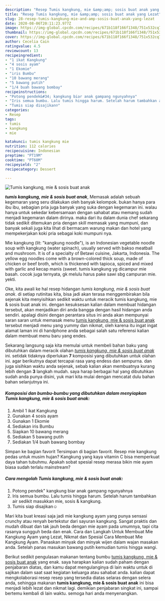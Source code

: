 ```yaml
---
description: "Resep Tumis kangkung, mie &amp;amp; sosis buat anak yang Lezat"
title: "Resep Tumis kangkung, mie &amp;amp; sosis buat anak yang Lezat"
slug: 28-resep-tumis-kangkung-mie-and-amp-sosis-buat-anak-yang-lezat
date: 2020-08-06T20:11:23.977Z
image: https://img-global.cpcdn.com/recipes/671b118f166f1348/751x532cq70/tumis-kangkung-mie-sosis-buat-anak-foto-resep-utama.jpg
thumbnail: https://img-global.cpcdn.com/recipes/671b118f166f1348/751x532cq70/tumis-kangkung-mie-sosis-buat-anak-foto-resep-utama.jpg
cover: https://img-global.cpcdn.com/recipes/671b118f166f1348/751x532cq70/tumis-kangkung-mie-sosis-buat-anak-foto-resep-utama.jpg
author: Cecelia Cain
ratingvalue: 4.5
reviewcount: 13
recipeingredient:
- "1 ikat Kangkung"
- "4 sosis ayam"
- "1 Ekomie"
- "iris Bumbu"
- "10 bawang merang"
- "5 bawang putih"
- "1/4 buah bawang bombay"
recipeinstructions:
- "Potong pendek&#34; kangkung biar anak gampang ngunyahnya"
- "Iris semua bumbu. Lalu tumis hingga harum. Setelah harum tambahkan air sedikit masukkan mie, sosis &amp; kangkung."
- "Tumis siap disajikan☺"
categories:
- Resep
tags:
- tumis
- kangkung
- mie

katakunci: tumis kangkung mie 
nutrition: 112 calories
recipecuisine: Indonesian
preptime: "PT19M"
cooktime: "PT60M"
recipeyield: "2"
recipecategory: Dessert

---
```



![Tumis kangkung, mie &amp; sosis buat anak](https://img-global.cpcdn.com/recipes/671b118f166f1348/751x532cq70/tumis-kangkung-mie-sosis-buat-anak-foto-resep-utama.jpg)

<b><i>tumis kangkung, mie &amp; sosis buat anak</i></b>, Memasak adalah sebuah kegemaran yang seru dilakukan oleh banyak kelompok. bukan hanya para ibu ibu, sebagian pria juga banyak yang suka dengan kegemaran ini. walau hanya untuk sekedar kebersamaan dengan sahabat atau memang sudah menjadi kegemaran dalam dirinya. maka dari itu dalam dunia chef sekarang tidak sedikit ditemukan pria dengan skill memasak yang mumpuni, dan banyak sekali juga kita lihat di bermacam warung makan dan hotel yang mempekerjakan koki pria sebagai koki mumpuni nya.

Mie kangkung (lit: &#34;kangkung noodle&#34;), is an Indonesian vegetable noodle soup with kangkung (water spinach), usually served with bakso meatball and mushroom. It is of a specialty of Betawi cuisine, Jakarta, Indonesia. The yellow egg noodles come with a brown-colored thick soup, made of chicken or beef broth, which is thickened with tapioca, spiced and mixed with garlic and kecap manis (sweet. tumis kangkung yg dicampur mie basah. cocok juga ternyata, gk melulu harus pake sawi sbg campuran mie. yekti.

Oke, kita awali ke hal resep hidangan <i>tumis kangkung, mie &amp; sosis buat anak</i>. di setiap rutinitas kita, bisa jadi akan terasa menggembirakan bila sejenak kita menyisihkan sedikit waktu untuk meracik tumis kangkung, mie &amp; sosis buat anak ini. dengan kesuksesan kalian dalam membuat hidangan tersebut, akan menjadikan diri anda bangga dengan hasil hidangan anda sendiri. apalagi disini dengan perantara situs ini anda akan mempunyai saran saran untuk memasak menu <u>tumis kangkung, mie &amp; sosis buat anak</u> tersebut menjadi menu yang yummy dan nikmat, oleh karena itu ingat ingat alamat laman ini di handphone anda sebagai salah satu referensi kalian dalam membuat menu baru yang endes.


Sekarang langsung saja kita memulai untuk membeli bahan baku yang dibutuhkan dalam meracik olahan <u><i>tumis kangkung, mie &amp; sosis buat anak</i></u> ini. setidak tidaknya diperlukan <b>7</b> komposisi yang dibutuhkan untuk olahan ini. agar berikutnya dapat tercapai rasa yang endess dan sempurna. dan juga sisihkan waktu anda sejenak, sebab kalian akan membuatnya kurang lebih dengan <b>3</b> langkah mudah. saya harap berbagai hal yang dibutuhkan sudah anda punya disini, yuk mari kita mulai dengan mencatat dulu bahan bahan selanjutnya ini.

<!--inarticleads1-->

##### Komposisi dan bumbu-bumbu yang dibutuhkan dalam menyiapkan Tumis kangkung, mie &amp; sosis buat anak:

1. Ambil 1 ikat Kangkung
1. Gunakan 4 sosis ayam
1. Gunakan 1 Ekomie
1. Sediakan iris Bumbu
1. Siapkan 10 bawang merang
1. Sediakan 5 bawang putih
1. Sediakan 1/4 buah bawang bombay


Simpan ke bagian favorit Tersimpan di bagian favorit. Resep mie kangkung pedas untuk musim hujan? Kangkung yang kaya vitamin C bisa memperkuat daya tahan tubuhmu. Apakah sobat spesial resep merasa bikin mie ayam biasa sudah terlalu mainstream? 

<!--inarticleads2-->

##### Cara mengolah Tumis kangkung, mie &amp; sosis buat anak:

1. Potong pendek&#34; kangkung biar anak gampang ngunyahnya
1. Iris semua bumbu. Lalu tumis hingga harum. Setelah harum tambahkan air sedikit masukkan mie, sosis &amp; kangkung.
1. Tumis siap disajikan☺


Mari kita buat kreasi saja jadi mie kangkung ayam yang punya sensasi crunchy atau renyah bertekstur dari sayuran kangkung. Sangat praktis dan mudah dibuat dan tak jauh beda dengan mie ayam pada umumnya, tapi cita rasanya sungguh beda dan enak. Cara dan Langkah Untuk Membuat Mie Kangkung Ayam yang Lezat, Nikmat dan Spesial Cara Membuat Mie Kangkung Ayam. Panaskan minyak dan minyak wijen dalam wajan masakan anda. Setelah panas masukan bawang putih kemudian tumis hingga wangi. 

Berikut sedikit pengulasan makanan tentang bumbu <u>tumis kangkung, mie &amp; sosis buat anak</u> yang enak. saya harapkan kalian sudah paham dengan penjabaran diatas, dan kamu dapat mengulanginya di lain waktu untuk di sajikan dalam saat saat kegiatan keluarga atau sahabat anda. kalian dapat mengkolaborasi resep resep yang tersedia diatas selaras dengan selera anda, sehingga makanan <b>tumis kangkung, mie &amp; sosis buat anak</b> ini bisa menjadi lebih lezat dan nikmat lagi. demikian penjabaran singkat ini, sampai bertemu kembali di lain waktu. semoga hari anda menyenangkan.
